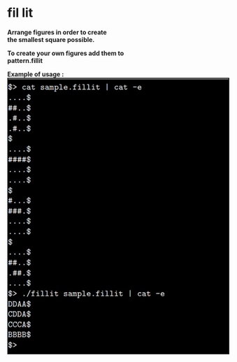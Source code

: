 # fil lit
<b>
Arrange figures in order to create  <br>
the smallest square possible. <br>

To create your own figures add them to <br>
pattern.fillit <br>

Example of usage : <br>
<img src="example.jpg"   border="2">
</b>

